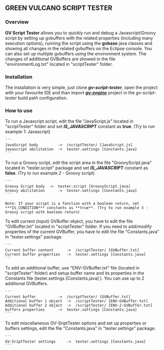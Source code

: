 ## GREEN VULCANO SCRIPT TESTER

### Overview

**GV Script Tester** allows you to quickly run and debug a Javascript/Groovy script by setting up gvbuffers with the related properties (including many execution options), running the script using the **gvbase** java classes and showing all changes in the related gvbuffers on the Eclipse console.
You can also set up multiple gvbuffers using the environment system. The changes of additional GVBuffers are showed in the file "environmentLog.txt" located in "scriptTester" folder.

### Installation

The installation is very simple, just clone ***gv-script-tester***, open the project with your favourite IDE and than import [***gv-engine***](https://github.com/green-vulcano/gv-engine) project in the *gv-script-tester* build path configuration.

### How to use

To run a Javascript script, edit the file "JavaScript.js" located in "scriptTester" folder and set ***IS_JAVASCRIPT*** constant as **true**. (Try to run example 1: Javascript)

    ```
    JavaScript body 	    ->	/scriptTester/ [JavaScript.js]
    Javascript abilitation  ->  tester.settings [Constants.java]
    ```

To run a Groovy script, edit the script area in the file "GroovyScript.java" located in "tester.script" package and set ***IS_JAVASCRIPT*** constant as **false**. (Try to run example 2 - Groovy script)

    ```
	Groovy Script body 	->  tester.script [GroovyScript.java]
	Groovy abilitation      ->  tester.settings [Constants.java]
    ```

    Note: If your script is a function with a boolean return, set ***IS_CONDITION*** constants as **true**. (Try to run example 3 - Groovy script with boolean return)

To edit current (input) GVBuffer object, you have to edit the file "GVBuffer.txt" located in "scriptTester" folder. If you need to add/modify properties of the current GVBuffer, you have to edit the file "Constants.java" in "tester.settings" package.

    ```
	Current buffer content		->  /scriptTester/ [GVBuffer.txt]
	Current buffer properties 	->  tester.settings [Constants.java]
    ```

To add an additional buffer, use "ENV-GVBuffer.txt" file (located in "scriptTester" folder) and setup buffer name and its properties in the Constants file (tester.settings [Constants.java] ). You can use up to 2 additional GVBuffers.

    ```
	Current buffer			->  /scriptTester/ [GVBuffer.txt]
	Additional buffer 1 object	->  /scriptTester/ [ENV-GVBuffer.txt]
	Additional buffer 2 object	->  /scriptTester/ [ENV-2-GVBuffer.txt]
	buffers properties		->  tester.settings [Constants.java]
    ```

To edit miscellaneous GV-SriptTester options and set up properties or buffers settings, edit the file "Constants.java" in "tester.settings" package.

    ```
	GV-SriptTester settings		->  tester.settings [Constants.java] 
    ```

